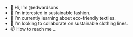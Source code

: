 - 👋 Hi, I’m @edwardsons
- 👀 I’m interested in sustainable fashion.
- 🌱 I’m currently learning about eco-friendly textiles.
- 💞️ I’m looking to collaborate on sustainable clothing lines.
- 📫 How to reach me ...

<!---
edwardsons/edwardsons is a ✨ special ✨ repository because its `README.md` (this file) appears on your GitHub profile.
You can click the Preview link to take a look at your changes.
--->
